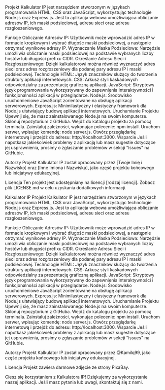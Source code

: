 Projekt Kalkulator IP jest narzędziem stworzonym w językach programowania HTML, CSS oraz JavaScript, wykorzystując technologie Node.js oraz Express.js. Jest to aplikacja webowa umożliwiająca obliczanie adresów IP, ich maski podsieciowej, adresu sieci oraz adresu rozgłoszeniowego.

Funkcje
Obliczanie Adresów IP: Użytkownik może wprowadzić adres IP w formacie kropkowym i wybrać długość maski podsieciowej, a następnie otrzymać wynikowe adresy IP.
Wyznaczanie Maska Podsieciowa: Narzędzie umożliwia obliczanie maski podsieciowej na podstawie wybranych liczby hostów lub długości prefixu CIDR.
Określanie Adresu Sieci i Rozgłoszeniowego: Dzięki kalkulatorowi można również wyznaczyć adres sieci oraz adres rozgłoszeniowy dla podanej pary adresu IP i maski podsieciowej.
Technologie
HTML: Język znaczników służący do tworzenia struktury aplikacji internetowych.
CSS: Arkusz styli kaskadowych odpowiedzialny za prezentację graficzną aplikacji.
JavaScript: Skryptowy język programowania wykorzystywany do zapewnienia interaktywności i funkcjonalności aplikacji w przeglądarce.
Node.js: Środowisko uruchomieniowe JavaScript zorientowane na obsługę aplikacji serwerowych.
Express.js: Minimilastyczny i elastyczny framework dla Node.js ułatwiający budowę aplikacji internetowych.
Uruchamianie Projektu
Upewnij się, że masz zainstalowanego Node.js na swoim komputerze.
Sklonuj repozytorium z GitHuba.
Wejdź do katalogu projektu za pomocą terminala.
Zainstaluj zależności, wykonując polecenie: npm install.
Uruchom serwer, wpisując komendę: node server.js.
Otwórz przeglądarkę internetową i przejdź do adresu: http://localhost:3000.
Wsparcie
Jeśli napotkasz jakiekolwiek problemy z aplikacją lub masz sugestie dotyczące jej usprawnienia, prosimy o zgłaszanie problemów w sekcji "Issues" na GitHubie.

Autorzy
Projekt Kalkulator IP został opracowany przez [Twoje Imię i Nazwisko] oraz [Inne Imiona i Nazwiska], jako część projektu końcowego lub inicjatywy edukacyjnej.

Licencja
Ten projekt jest udostępniany na licencji [rodzaj licencji]. Zobacz plik LICENSE.md w celu uzyskania dodatkowych informacji.


Kalkulator IP
Projekt Kalkulator IP jest narzędziem stworzonym w językach programowania HTML, CSS oraz JavaScript, wykorzystując technologie Node.js oraz Express.js. Jest to aplikacja webowa umożliwiająca obliczanie adresów IP, ich maski podsieciowej, adresu sieci oraz adresu rozgłoszeniowego.

Funkcje
Obliczanie Adresów IP: Użytkownik może wprowadzić adres IP w formacie kropkowym i wybrać długość maski podsieciowej, a następnie otrzymać wynikowe adresy IP.
Wyznaczanie Maska Podsieciowa: Narzędzie umożliwia obliczanie maski podsieciowej na podstawie wybranych liczby hostów lub długości prefixu CIDR.
Określanie Adresu Sieci i Rozgłoszeniowego: Dzięki kalkulatorowi można również wyznaczyć adres sieci oraz adres rozgłoszeniowy dla podanej pary adresu IP i maski podsieciowej.
Technologie
HTML: Język znaczników służący do tworzenia struktury aplikacji internetowych.
CSS: Arkusz styli kaskadowych odpowiedzialny za prezentację graficzną aplikacji.
JavaScript: Skryptowy język programowania wykorzystywany do zapewnienia interaktywności i funkcjonalności aplikacji w przeglądarce.
Node.js: Środowisko uruchomieniowe JavaScript zorientowane na obsługę aplikacji serwerowych.
Express.js: Minimilastyczny i elastyczny framework dla Node.js ułatwiający budowę aplikacji internetowych.
Uruchamianie Projektu
Upewnij się, że masz zainstalowanego Node.js na swoim komputerze.
Sklonuj repozytorium z GitHuba.
Wejdź do katalogu projektu za pomocą terminala.
Zainstaluj zależności, wykonując polecenie: npm install.
Uruchom serwer, wpisując komendę: node server.js.
Otwórz przeglądarkę internetową i przejdź do adresu: http://localhost:3000.
Wsparcie
Jeśli napotkasz jakiekolwiek problemy z aplikacją lub masz sugestie dotyczące jej usprawnienia, prosimy o zgłaszanie problemów w sekcji "Issues" na GitHubie.

Autorzy
Projekt Kalkulator IP został opracowany przez @Kamilq99, jako część projektu końcowego lub inicjatywy edukacyjnej.

Licencja
Projekt zawiera darmowe zdjęcie ze strony PixaBay.

Ciesz się korzystaniem z Kalkulatora IP! Dziękujemy za wykorzystanie naszej aplikacji. Jeśli masz pytania lub uwagi, skontaktuj się z nami.